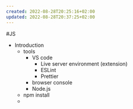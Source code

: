 ```yaml
---
created: 2022-08-28T20:25:16+02:00
updated: 2022-08-28T20:37:25+02:00
---
```

#JS 
- Introduction
	- tools
		- VS code
			- Live server environment (extension)
			- ESLint
			- Prettier
		- browser console
		- Node.js
	- npm install
	- 
